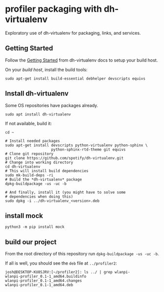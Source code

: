 # profiler packaging with dh-virtualenv

Exploratory use of dh-virtualenv for packaging, links, and services.

## Getting Started

Follow the [Getting Started](https://dh-virtualenv.readthedocs.io/en/latest/tutorial.html) from dh-virtualenv docs to setup your build host.

On your _build host_, install the build tools:

```
sudo apt-get install build-essential debhelper devscripts equivs
```

## Install dh-virtualenv

Some OS repositories have packages already. 

```
sudo apt install dh-virtualenv
```

If not available, build it:

```
cd ~

# Install needed packages
sudo apt-get install devscripts python-virtualenv python-sphinx \
                     python-sphinx-rtd-theme git equivs
# Clone git repository
git clone https://github.com/spotify/dh-virtualenv.git
# Change into working directory
cd dh-virtualenv
# This will install build dependencies
sudo mk-build-deps -ri
# Build the *dh-virtualenv* package
dpkg-buildpackage -us -uc -b

# And finally, install it (you might have to solve some
# dependencies when doing this)
sudo dpkg -i ../dh-virtualenv_<version>.deb
```

## install mock

```
python3 -m pip install mock
```

## build our project

From the root directory of this repository run `dpkg-buildpackage -us -uc -b`. 

If all is well, you should see the `deb` file at `../profiler2`:

```
josh@DESKTOP-KU8SJRV:[~/profiler2]: ls ../ | grep wlanpi-
wlanpi-profiler_0.1-1_amd64.buildinfo
wlanpi-profiler_0.1-1_amd64.changes
wlanpi-profiler_0.1-1_amd64.deb
```


